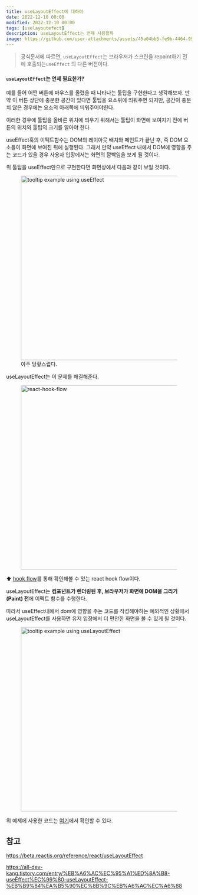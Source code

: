 ```yaml
---
title: useLayoutEffect에 대하여
date: 2022-12-10 00:00
modified: 2022-12-10 00:00
tags: [uselayoutefect]
description: useLayoutEffect는 언제 사용할까
image: https://github.com/user-attachments/assets/45a04bb5-fe9b-4464-99b5-45519e0d81f1
---
```


> 공식문서에 따르면, `useLayoutEffect`는 브라우저가 스크린을 repaint하기 전에 호출되는`useEffect` 의 다른 버전이다.

#### `useLayoutEffect`는 언제 필요한가?

예를 들어 어떤 버튼에 마우스를 올렸을 때 나타나는 툴팁을 구현한다고 생각해보자. 만약 이 버튼 상단에 충분한 공간이 있다면 툴팁을 요소위에 띄워주면 되지만, 공간이 충분치 않은 경우에는 요소의 아래쪽에 띄워주어야한다.

이러한 경우에 툴팁을 올바른 위치에 띄우기 위해서는 툴팁이 화면에 보여지기 전에 버튼의 위치와 툴팁의 크기를 알아야 한다.

useEffect훅의 이펙트함수는 DOM의 레이아웃 배치와 페인트가 끝난 후, 즉 DOM 요소들이 화면에 보여진 뒤에 실행된다. 그래서 만약 useEffect 내에서 DOM에 영향을 주는 코드가 있을 경우 사용자 입장에서는 화면의 깜빡임을 보게 될 것이다.

위 툴팁을 useEffect만으로 구현한다면 화면상에서 다음과 같이 보일 것이다.

<figure>
  <img src="https://velog.velcdn.com/images/dmsqlswkd/post/74af3967-ed7a-4330-92d3-c1f0b8d24c06/image.gif" alt="tooltip example using useEffect" width=500>
  <figcaption>아주 당황스럽다.</figcaption>
</figure>

useLayoutEffect는 이 문제를 해결해준다.

<figure>
  <img src="https://velog.velcdn.com/images/dmsqlswkd/post/0893d13b-662a-4096-807c-327770775f19/image.png" alt="react-hook-flow" width=500>
</figure>

⬆️ [hook flow](https://github.com/donavon/hook-flow)를 통해 확인해볼 수 있는 react hook flow이다.

useLayoutEffect는 **컴포넌트가 렌더링된 후, 브라우저가 화면에 DOM을 그리기(Paint) 전**에 이펙트 함수를 수행한다.

따라서 useEffect내에서 dom에 영향을 주는 코드를 작성해야하는 예외적인 상황에서 useLayoutEffect를 사용하면 유저 입장에서 더 편안한 화면을 볼 수 있게 될 것이다.

<figure>
  <img src="https://velog.velcdn.com/images/dmsqlswkd/post/d708ee81-fb59-4bdc-8944-9bdac493f4a1/image.gif" alt="tooltip example using useLayoutEffect" width=500>
</figure>

위 예제에 사용한 코드는 [여기](https://gist.github.com/eunbin20/cc634e750746e3c88ea90b3f549148bd)에서 확인할 수 있다.

## 참고

https://beta.reactjs.org/reference/react/useLayoutEffect

https://all-dev-kang.tistory.com/entry/%EB%A6%AC%EC%95%A1%ED%8A%B8-useEffect%EC%99%80-useLayoutEffect-%EB%B9%84%EA%B5%90%EC%8B%9C%EB%A6%AC%EC%A6%88
